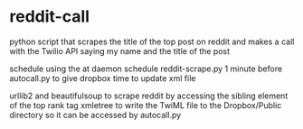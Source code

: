 # reddit-call
python script that scrapes the title of the top post on reddit and makes a call with the Twilio API saying my name and the title of the post

schedule using the at daemon
schedule reddit-scrape.py 1 minute before autocall.py to give dropbox time to update xml file

urllib2 and beautifulsoup to scrape reddit by accessing the sibling element of the top rank tag
xmletree to write the TwiML file to the Dropbox/Public directory so it can be accessed by autocall.py